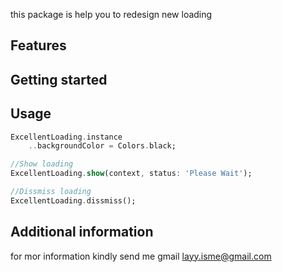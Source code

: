 <!--
This README describes the package. If you publish this package to pub.dev,
this README's contents appear on the landing page for your package.

For information about how to write a good package README, see the guide for
[writing package pages](https://dart.dev/guides/libraries/writing-package-pages).

For general information about developing packages, see the Dart guide for
[creating packages](https://dart.dev/guides/libraries/create-library-packages)
and the Flutter guide for
[developing packages and plugins](https://flutter.dev/developing-packages).
-->

this package is help you to redesign new loading

## Features

## Getting started

## Usage


```dart
ExcellentLoading.instance
    ..backgroundColor = Colors.black;

//Show loading
ExcellentLoading.show(context, status: 'Please Wait');

//Dissmiss loading 
ExcellentLoading.dissmiss();
```


## Additional information

for mor information kindly send me gmail layy.isme@gmail.com
